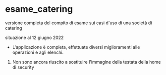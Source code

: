 # esame_catering
versione completa del compito di esame sui casi d'uso 
di una società di catering

situazione al 12 giugno 2022

- L'applicazione è completa, effettuate diversi miglioramenti alle operazioni e agli elenchi.

1) Non sono ancora riuscito a sostituire l'immagine della testata della home di security
